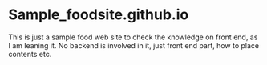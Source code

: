 # Sample_foodsite.github.io
This is just a sample food web site to check the knowledge on front end, as I am leaning it. No backend is involved in it, just front end part, how to place contents etc.
